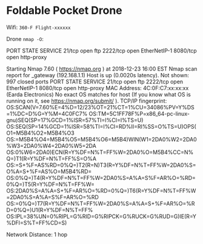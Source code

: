 # Foldable Pocket Drone

Wifi: ```360-F Flight-xxxxxx```

Drone ```nmap -O```:

PORT     STATE SERVICE
21/tcp   open  ftp
2222/tcp open  EtherNetIP-1
8080/tcp open  http-proxy


Starting Nmap 7.60 ( https://nmap.org ) at 2018-12-23 16:00 EST
Nmap scan report for _gateway (192.168.1.1)
Host is up (0.0020s latency).
Not shown: 997 closed ports
PORT     STATE SERVICE
21/tcp   open  ftp
2222/tcp open  EtherNetIP-1
8080/tcp open  http-proxy
MAC Address: 4C:0F:C7:xx:xx:xx (Earda Electronics)
No exact OS matches for host (If you know what OS is running on it, see https://nmap.org/submit/ ).
TCP/IP fingerprint:
OS:SCAN(V=7.60%E=4%D=12/23%OT=21%CT=1%CU=34086%PV=Y%DS=1%DC=D%G=Y%M=4C0FC7%
OS:TM=5C1FF78F%P=x86_64-pc-linux-gnu)SEQ(SP=17%GCD=1%ISR=57%TI=I%CI=I%TS=U)
OS:SEQ(SP=14%GCD=1%ISR=58%TI=I%CI=RD%II=RI%SS=O%TS=U)OPS(O1=M5B4%O2=M5B4%O3
OS:=M5B4%O4=M5B4%O5=M5B4%O6=M5B4)WIN(W1=2DA0%W2=2DA0%W3=2DA0%W4=2DA0%W5=2DA
OS:0%W6=2DA0)ECN(R=Y%DF=N%T=FF%W=2DA0%O=M5B4%CC=N%Q=)T1(R=Y%DF=N%T=FF%S=O%A
OS:=S+%F=AS%RD=0%Q=)T2(R=N)T3(R=Y%DF=N%T=FF%W=2DA0%S=O%A=S+%F=AS%O=M5B4%RD=
OS:0%Q=)T4(R=Y%DF=N%T=FF%W=2DA0%S=A%A=S%F=AR%O=%RD=0%Q=)T5(R=Y%DF=N%T=FF%W=
OS:2DA0%S=A%A=S+%F=AR%O=%RD=0%Q=)T6(R=Y%DF=N%T=FF%W=2DA0%S=A%A=S%F=AR%O=%RD
OS:=0%Q=)T7(R=Y%DF=N%T=FF%W=2DA0%S=A%A=S+%F=AR%O=%RD=0%Q=)U1(R=Y%DF=N%T=FF%
OS:IPL=38%UN=0%RIPL=G%RID=G%RIPCK=G%RUCK=G%RUD=G)IE(R=Y%DFI=S%T=FF%CD=S)

Network Distance: 1 hop

